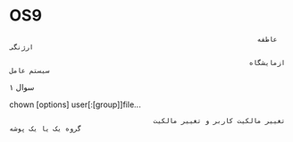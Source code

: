 # OS9

                                                                  عاطفه ارژنگی
                                                                  
                                                                ازمایشگاه سیستم عامل
                                                                
 
 سوال ۱
 
 chown [options] user[:[group]]file...
 
                                        تغییر مالکیت کاربر و تغییر مالکیت گروه یک یا یک پوشه  
                                        
                                        

